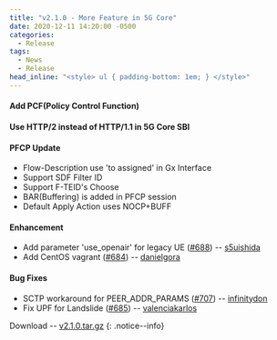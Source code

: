 ```yaml
---
title: "v2.1.0 - More Feature in 5G Core"
date: 2020-12-11 14:20:00 -0500
categories:
  - Release
tags:
  - News
  - Release
head_inline: "<style> ul { padding-bottom: 1em; } </style>"
---
```


#### Add PCF(Policy Control Function)

#### Use HTTP/2 instead of HTTP/1.1 in 5G Core SBI

#### PFCP Update
- Flow-Description use 'to assigned' in Gx Interface
- Support SDF Filter ID
- Support F-TEID's Choose
- BAR(Buffering) is added in PFCP session
- Default Apply Action uses NOCP+BUFF

#### Enhancement
- Add parameter 'use_openair' for legacy UE ([#688](https://github.com/open5gs/open5gs/issues/688)) -- [s5uishida](https://github.com/s5uishida)
- Add CentOS vagrant ([#684](https://github.com/open5gs/open5gs/pull/684)) -- [danielgora](https://github.com/danielgora)

#### Bug Fixes
- SCTP workaround for PEER_ADDR_PARAMS ([#707](https://github.com/open5gs/open5gs/issues/707)) -- [infinitydon](https://github.com/infinitydon)
- Fix UPF for Landslide ([#685](https://github.com/open5gs/open5gs/issues/685)) -- [valenciakarlos](https://github.com/valenciakarlos)

Download -- [v2.1.0.tar.gz](https://github.com/open5gs/open5gs/archive/v2.1.0.tar.gz)
{: .notice--info}
